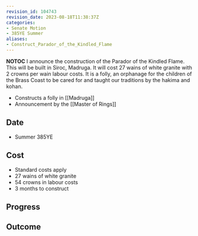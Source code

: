```yaml
---
revision_id: 104743
revision_date: 2023-08-18T11:38:37Z
categories:
- Senate Motion
- 385YE Summer
aliases:
- Construct_Parador_of_the_Kindled_Flame
---
```



__NOTOC__
I announce the construction of the Parador of the Kindled Flame. This will be built in Siroc, Madruga. It will cost 27 wains of white granite with 2 crowns per wain labour costs. It is a folly, an orphanage for the children of the Brass Coast to be cared for and taught our traditions by the hakima and kohan.
* Constructs a folly in [[Madruga]]
* Announcement by the [[Master of Rings]]
## Date
* Summer 385YE
## Cost
* Standard costs apply
* 27 wains of white granite
* 54 crowns in labour costs
* 3 months to construct
## Progress

## Outcome


